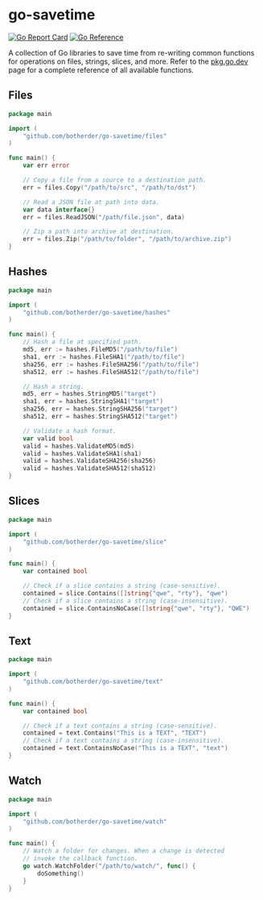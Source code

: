 # go-savetime

[![Go Report Card](https://goreportcard.com/badge/github.com/botherder/go-savetime)](https://goreportcard.com/report/github.com/botherder/go-savetime)
[![Go Reference](https://pkg.go.dev/badge/github.com/botherder/go-savetime.svg)](https://pkg.go.dev/github.com/botherder/go-savetime)

A collection of Go libraries to save time from re-writing common functions for operations on files, strings, slices, and more. Refer to the [pkg.go.dev](https://pkg.go.dev/github.com/botherder/go-savetime) page for a complete reference of all available functions.

## Files

```go
package main

import (
	"github.com/botherder/go-savetime/files"
)

func main() {
	var err error

	// Copy a file from a source to a destination path.
	err = files.Copy("/path/to/src", "/path/to/dst")

	// Read a JSON file at path into data.
	var data interface{}
	err = files.ReadJSON("/path/file.json", data)

	// Zip a path into archive at destination.
	err = files.Zip("/path/to/folder", "/path/to/archive.zip")
}
```

## Hashes

```go
package main

import (
	"github.com/botherder/go-savetime/hashes"
)

func main() {
	// Hash a file at specified path.
	md5, err := hashes.FileMD5("/path/to/file")
	sha1, err := hashes.FileSHA1("/path/to/file")
	sha256, err := hashes.FileSHA256("/path/to/file")
	sha512, err := hashes.FileSHA512("/path/to/file")

	// Hash a string.
	md5, err = hashes.StringMD5("target")
	sha1, err = hashes.StringSHA1("target")
	sha256, err = hashes.StringSHA256("target")
	sha512, err = hashes.StringSHA512("target")

	// Validate a hash format.
	var valid bool
	valid = hashes.ValidateMD5(md5)
	valid = hashes.ValidateSHA1(sha1)
	valid = hashes.ValidateSHA256(sha256)
	valid = hashes.ValidateSHA512(sha512)
}
```

## Slices

```go
package main

import (
	"github.com/botherder/go-savetime/slice"
)

func main() {
	var contained bool

	// Check if a slice contains a string (case-sensitive).
	contained = slice.Contains([]string{"qwe", "rty"}, "qwe")
	// Check if a slice contains a string (case-insensitive).
	contained = slice.ContainsNoCase([]string{"qwe", "rty"}, "QWE")
}
```

## Text

```go
package main

import (
	"github.com/botherder/go-savetime/text"
)

func main() {
	var contained bool

	// Check if a text contains a string (case-sensitive).
	contained = text.Contains("This is a TEXT", "TEXT")
	// Check if a text contains a string (case-insensitive).
	contained = text.ContainsNoCase("This is a TEXT", "text")
}
```

## Watch

```go
package main

import (
	"github.com/botherder/go-savetime/watch"
)

func main() {
	// Watch a folder for changes. When a change is detected
	// invoke the callback function.
	go watch.WatchFolder("/path/to/watch/", func() {
		doSomething()
	}
}
```

